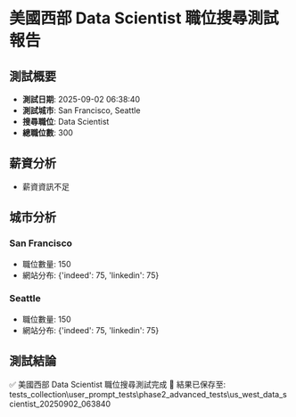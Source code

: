 # 美國西部 Data Scientist 職位搜尋測試報告

## 測試概要
- **測試日期**: 2025-09-02 06:38:40
- **測試城市**: San Francisco, Seattle
- **搜尋職位**: Data Scientist
- **總職位數**: 300

## 薪資分析
- 薪資資訊不足



## 城市分析

### San Francisco
- 職位數量: 150
- 網站分布: {'indeed': 75, 'linkedin': 75}


### Seattle
- 職位數量: 150
- 網站分布: {'indeed': 75, 'linkedin': 75}


## 測試結論
✅ 美國西部 Data Scientist 職位搜尋測試完成
📁 結果已保存至: tests_collection\user_prompt_tests\phase2_advanced_tests\us_west_data_scientist_20250902_063840
